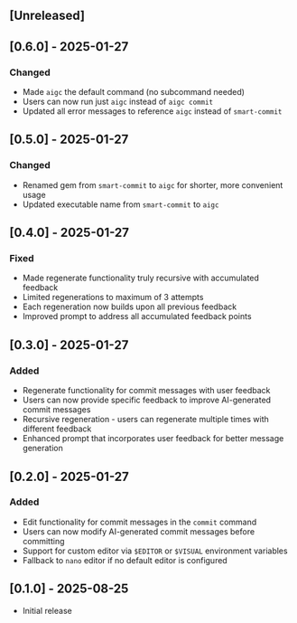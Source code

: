 ## [Unreleased]

## [0.6.0] - 2025-01-27

### Changed
- Made `aigc` the default command (no subcommand needed)
- Users can now run just `aigc` instead of `aigc commit`
- Updated all error messages to reference `aigc` instead of `smart-commit`

## [0.5.0] - 2025-01-27

### Changed
- Renamed gem from `smart-commit` to `aigc` for shorter, more convenient usage
- Updated executable name from `smart-commit` to `aigc`

## [0.4.0] - 2025-01-27

### Fixed
- Made regenerate functionality truly recursive with accumulated feedback
- Limited regenerations to maximum of 3 attempts
- Each regeneration now builds upon all previous feedback
- Improved prompt to address all accumulated feedback points

## [0.3.0] - 2025-01-27

### Added
- Regenerate functionality for commit messages with user feedback
- Users can now provide specific feedback to improve AI-generated commit messages
- Recursive regeneration - users can regenerate multiple times with different feedback
- Enhanced prompt that incorporates user feedback for better message generation

## [0.2.0] - 2025-01-27

### Added
- Edit functionality for commit messages in the `commit` command
- Users can now modify AI-generated commit messages before committing
- Support for custom editor via `$EDITOR` or `$VISUAL` environment variables
- Fallback to `nano` editor if no default editor is configured

## [0.1.0] - 2025-08-25

- Initial release
